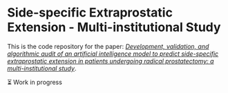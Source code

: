 # Side-specific Extraprostatic Extension - Multi-institutional Study
This is the code repository for the paper: [*Development, validation, and algorithmic audit of an artificial intelligence model to  predict side-specific extraprostatic extension in patients undergoing radical prostatectomy: a multi-institutional study*](#).

⏳ Work in progress
